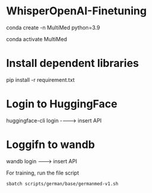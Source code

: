 # WhisperOpenAI-Finetuning


conda create -n MultiMed python=3.9

conda activate MultiMed

# Install dependent libraries
pip install -r requirement.txt

# Login to HuggingFace
huggingface-cli login ----> insert API

# Loggifn to wandb
wandb login ---> insert API


For training, run the file script
```slurm server
sbatch scripts/german/base/germanmed-v1.sh
```
